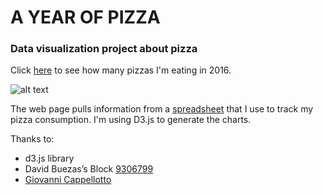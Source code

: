 # A YEAR OF PIZZA 
### Data visualization project about pizza

Click [here](http://francescofraioli.it/pizza/) to see how many pizzas I'm eating in 2016.

![alt text](http://francescofraioli.it/imgs/a-year-of-pizza-github.png)

The web page pulls information from a [spreadsheet](https://docs.google.com/spreadsheets/d/1JL9GyvZk0Nkkku0mu92uOEDXm9X7sPLNjMJcshDCHZQ/edit) that I use to track my pizza consumption. I'm using D3.js to generate the charts.

Thanks to:
- d3.js library
- David Buezas’s Block [9306799](http://bl.ocks.org/dbuezas/9306799)
- [Giovanni Cappellotto](https://github.com/potomak)
